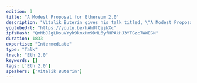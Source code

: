 ```yaml
---
edition: 3
title: "A Modest Proposal for Ethereum 2.0"
description: "Vitalik Buterin gives his talk titled, \"A Modest Proposal for Ethereum 2.0\""
youtubeUrl: "https://youtu.be/hAhUfCjjkXc"
ipfsHash: "QmNbJJgLDsuVYyk9kmxHm9DML6yfHPAkHJ3YFGzc7WWEGN"
duration: 1833
expertise: "Intermediate"
type: "Talk"
track: "Eth 2.0"
keywords: []
tags: ['Eth 2.0']
speakers: ['Vitalik Buterin']
---
```

